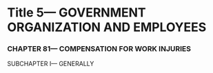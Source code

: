 
# Title 5— GOVERNMENT ORGANIZATION AND EMPLOYEES
### CHAPTER 81— COMPENSATION FOR WORK INJURIES

SUBCHAPTER I— GENERALLY
